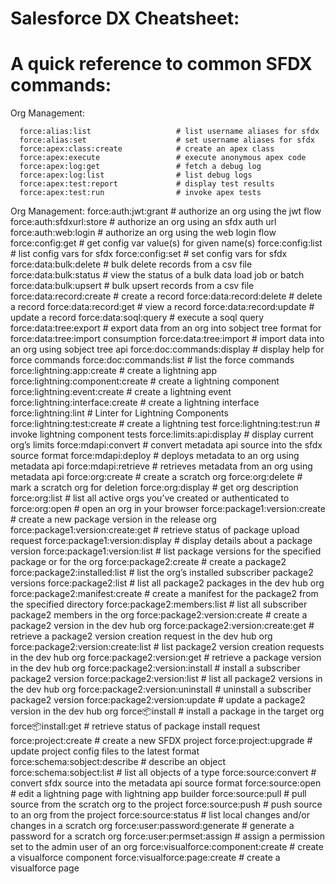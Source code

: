 # Salesforce DX Cheatsheet:

A quick reference to common SFDX commands:
===
Org Management:
```
  force:alias:list                   # list username aliases for sfdx
  force:alias:set                    # set username aliases for sfdx
  force:apex:class:create            # create an apex class
  force:apex:execute                 # execute anonymous apex code
  force:apex:log:get                 # fetch a debug log
  force:apex:log:list                # list debug logs
  force:apex:test:report             # display test results
  force:apex:test:run                # invoke apex tests
```
Org Management:
  force:auth:jwt:grant               # authorize an org using the jwt flow
  force:auth:sfdxurl:store           # authorize an org using an sfdx auth url
  force:auth:web:login               # authorize an org using the web login flow
  force:config:get                   # get config var value(s) for given name(s)
  force:config:list                  # list config vars for sfdx
  force:config:set                   # set config vars for sfdx
  force:data:bulk:delete             # bulk delete records from a csv file
  force:data:bulk:status             # view the status of a bulk data load job or batch
  force:data:bulk:upsert             # bulk upsert records from a csv file
  force:data:record:create           # create a record
  force:data:record:delete           # delete a record
  force:data:record:get              # view a record
  force:data:record:update           # update a record
  force:data:soql:query              # execute a soql query
  force:data:tree:export             # export data from an org into sobject tree format for force:data:tree:import consumption
  force:data:tree:import             # import data into an org using sobject tree api
  force:doc:commands:display         # display help for force commands
  force:doc:commands:list            # list the force commands
  force:lightning:app:create         # create a lightning app
  force:lightning:component:create   # create a lightning component
  force:lightning:event:create       # create a lightning event
  force:lightning:interface:create   # create a lightning interface
  force:lightning:lint               # Linter for Lightning Components
  force:lightning:test:create        # create a lightning test
  force:lightning:test:run           # invoke lightning component tests
  force:limits:api:display           # display current org’s limits
  force:mdapi:convert                # convert metadata api source into the sfdx source format
  force:mdapi:deploy                 # deploys metadata to an org using metadata api
  force:mdapi:retrieve               # retrieves metadata from an org using metadata api
  force:org:create                   # create a scratch org
  force:org:delete                   # mark a scratch org for deletion
  force:org:display                  # get org description
  force:org:list                     # list all active orgs you’ve created or authenticated to
  force:org:open                     # open an org in your browser
  force:package1:version:create      # create a new package version in the release org
  force:package1:version:create:get  # retrieve status of package upload request
  force:package1:version:display     # display details about a package version
  force:package1:version:list        # list package versions for the specified package or for the org
  force:package2:create              # create a package2
  force:package2:installed:list      # list the org’s installed subscriber package2 versions
  force:package2:list                # list all package2 packages in the dev hub org
  force:package2:manifest:create     # create a manifest for the package2 from the specified directory
  force:package2:members:list        # list all subscriber package2 members in the org
  force:package2:version:create      # create a package2 version in the dev hub org
  force:package2:version:create:get  # retrieve a package2 version creation request in the dev hub org
  force:package2:version:create:list # list package2 version creation requests in the dev hub org
  force:package2:version:get         # retrieve a package version in the dev hub org
  force:package2:version:install     # install a subscriber package2 version
  force:package2:version:list        # list all package2 versions in the dev hub org
  force:package2:version:uninstall   # uninstall a subscriber package2 version
  force:package2:version:update      # update a package2 version in the dev hub org
  force:package:install              # install a package in the target org
  force:package:install:get          # retrieve status of package install request
  force:project:create               # create a new SFDX project
  force:project:upgrade              # update project config files to the latest format
  force:schema:sobject:describe      # describe an object
  force:schema:sobject:list          # list all objects of a type
  force:source:convert               # convert sfdx source into the metadata api source format
  force:source:open                  # edit a lightning page with lightning app builder
  force:source:pull                  # pull source from the scratch org to the project
  force:source:push                  # push source to an org from the project
  force:source:status                # list local changes and/or changes in a scratch org
  force:user:password:generate       # generate a password for a scratch org
  force:user:permset:assign          # assign a permission set to the admin user of an org
  force:visualforce:component:create # create a visualforce component
  force:visualforce:page:create      # create a visualforce page
